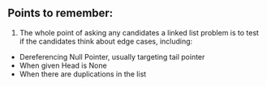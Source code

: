 ## Points to remember:

1. The whole point of asking any candidates a linked list problem is to test if the candidates think about edge cases, including:
- Dereferencing Null Pointer, usually targeting tail pointer
- When given Head is None
- When there are duplications in the list
